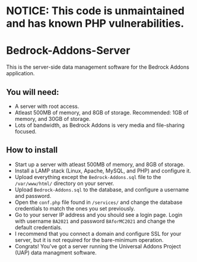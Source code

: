 # NOTICE: This code is unmaintained and has known PHP vulnerabilities.

# Bedrock-Addons-Server
This is the server-side data management software for the Bedrock Addons application.


## You will need:
* A server with root access.
* Atleast 500MB of memory, and 8GB of storage. Recommended: 1GB of memory, and 30GB of storage.
* Lots of bandwidth, as Bedrock Addons is very media and file-sharing focused.

## How to install
* Start up a server with atleast 500MB of memory, and 8GB of storage.
* Install a LAMP stack (Linux, Apache, MySQL, and PHP) and configure it.
* Upload everything except the `Bedrock-Addons.sql` file to the `/var/www/html/` directory on your server.
* Upload `Bedrock-Addons.sql` to the database, and configure a username and password.
* Open the `conf.php` file found in `/services/` and change the database credentials to match the ones you set previously.
* Go to your server IP address and you should see a login page. Login with username `BA2021` and password `BAforMC2021` and change the default credentials.
* I recommend that you connect a domain and configure SSL for your server, but it is not required for the bare-minimum operation.
* Congrats! You've got a server running the Universal Addons Project (UAP) data managment software.

